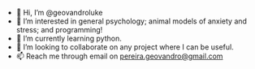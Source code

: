 - 👋 Hi, I’m @geovandroluke
- 👀 I’m interested in general psychology; animal models of anxiety and stress; and programming!
- 🌱 I’m currently learning python.
- 💞️ I’m looking to collaborate on any project where I can be useful.
- 📫 Reach me through email on pereira.geovandro@gmail.com

<!---
geovandroluke/geovandroluke is a ✨ special ✨ repository because its `README.md` (this file) appears on your GitHub profile.
You can click the Preview link to take a look at your changes.
--->
